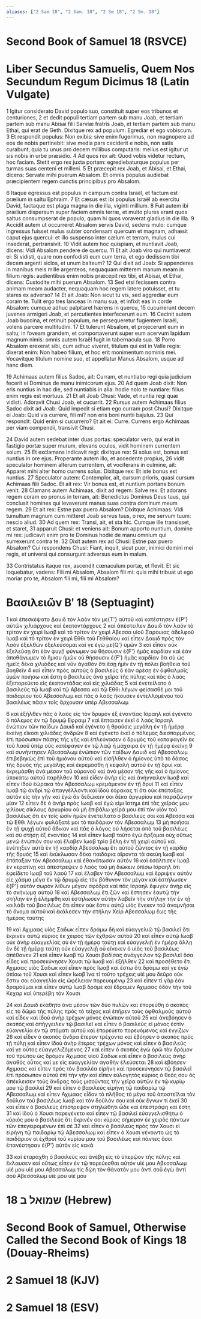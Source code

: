 ```yaml
---
aliases: ["2 Sam 18", "2 Sam. 18", "2 Sm 18", "2 Sm. 18"]
---
```



# Second Book of Samuel 18 (RSVCE)


# Liber Secundus Samuelis, Quem Nos Secundum Regum Dicimus 18 (Latin Vulgate)

1 Igitur considerato David populo suo, constituit super eos tribunos et centuriones,
2 et dedit populi tertiam partem sub manu Joab, et tertiam partem sub manu Abisai filii Sarviæ fratris Joab, et tertiam partem sub manu Ethai, qui erat de Geth. Dixitque rex ad populum: Egrediar et ego vobiscum.
3 Et respondit populus: Non exibis: sive enim fugerimus, non magnopere ad eos de nobis pertinebit: sive media pars ceciderit e nobis, non satis curabunt, quia tu unus pro decem millibus computaris: melius est igitur ut sis nobis in urbe præsidio.
4 Ad quos rex ait: Quod vobis videtur rectum, hoc faciam. Stetit ergo rex juxta portam: egrediebaturque populus per turmas suas centeni et milleni.
5 Et præcepit rex Joab, et Abisai, et Ethai, dicens: Servate mihi puerum Absalom. Et omnis populus audiebat præcipientem regem cunctis principibus pro Absalom.

6 Itaque egressus est populus in campum contra Israël, et factum est prælium in saltu Ephraim.
7 Et cæsus est ibi populus Israël ab exercitu David, factaque est plaga magna in die illa, viginti millium.
8 Fuit autem ibi prælium dispersum super faciem omnis terræ, et multo plures erant quos saltus consumpserat de populo, quam hi quos voraverat gladius in die illa.
9 Accidit autem ut occurreret Absalom servis David, sedens mulo: cumque ingressus fuisset mulus subter condensam quercum et magnam, adhæsit caput ejus quercui: et illo suspenso inter cælum et terram, mulus cui insederat, pertransivit.
10 Vidit autem hoc quispiam, et nuntiavit Joab, dicens: Vidi Absalom pendere de quercu.
11 Et ait Joab viro qui nuntiaverat ei: Si vidisti, quare non confodisti eum cum terra, et ego dedissem tibi decem argenti siclos, et unum balteum?
12 Qui dixit ad Joab: Si appenderes in manibus meis mille argenteos, nequaquam mitterem manum meam in filium regis: audientibus enim nobis præcepit rex tibi, et Abisai, et Ethai, dicens: Custodite mihi puerum Absalom.
13 Sed etsi fecissem contra animam meam audacter, nequaquam hoc regem latere potuisset, et tu stares ex adverso?
14 Et ait Joab: Non sicut tu vis, sed aggrediar eum coram te. Tulit ergo tres lanceas in manu sua, et infixit eas in corde Absalom: cumque adhuc palpitaret hærens in quercu,
15 cucurrerunt decem juvenes armigeri Joab, et percutientes interfecerunt eum.
16 Cecinit autem Joab buccina, et retinuit populum, ne persequeretur fugientem Israël, volens parcere multitudini.
17 Et tulerunt Absalom, et projecerunt eum in saltu, in foveam grandem, et comportaverunt super eum acervum lapidum magnum nimis: omnis autem Israël fugit in tabernacula sua.
18 Porro Absalom erexerat sibi, cum adhuc viveret, titulum qui est in Valle regis: dixerat enim: Non habeo filium, et hoc erit monimentum nominis mei. Vocavitque titulum nomine suo, et appellatur Manus Absalom, usque ad hanc diem.

19 Achimaas autem filius Sadoc, ait: Curram, et nuntiabo regi quia judicium fecerit ei Dominus de manu inimicorum ejus.
20 Ad quem Joab dixit: Non eris nuntius in hac die, sed nuntiabis in alia: hodie nolo te nuntiare: filius enim regis est mortuus.
21 Et ait Joab Chusi: Vade, et nuntia regi quæ vidisti. Adoravit Chusi Joab, et cucurrit.
22 Rursus autem Achimaas filius Sadoc dixit ad Joab: Quid impedit si etiam ego curram post Chusi? Dixitque ei Joab: Quid vis currere, fili mi? non eris boni nuntii bajulus.
23 Qui respondit: Quid enim si cucurrero? Et ait ei: Curre. Currens ergo Achimaas per viam compendii, transivit Chusi.

24 David autem sedebat inter duas portas: speculator vero, qui erat in fastigio portæ super murum, elevans oculos, vidit hominem currentem solum.
25 Et exclamans indicavit regi: dixitque rex: Si solus est, bonus est nuntius in ore ejus. Properante autem illo, et accedente propius,
26 vidit speculator hominem alterum currentem, et vociferans in culmine, ait: Apparet mihi alter homo currens solus. Dixitque rex: Et iste bonus est nuntius.
27 Speculator autem: Contemplor, ait, cursum prioris, quasi cursum Achimaas filii Sadoc. Et ait rex: Vir bonus est, et nuntium portans bonum venit.
28 Clamans autem Achimaas, dixit ad regem: Salve rex. Et adorans regem coram eo pronus in terram, ait: Benedictus Dominus Deus tuus, qui conclusit homines qui levaverunt manus suas contra dominum meum regem.
29 Et ait rex: Estne pax puero Absalom? Dixitque Achimaas: Vidi tumultum magnum cum mitteret Joab servus tuus, o rex, me servum tuum: nescio aliud.
30 Ad quem rex: Transi, ait, et sta hic. Cumque ille transisset, et staret,
31 apparuit Chusi: et veniens ait: Bonum apporto nuntium, domine mi rex: judicavit enim pro te Dominus hodie de manu omnium qui surrexerunt contra te.
32 Dixit autem rex ad Chusi: Estne pax puero Absalom? Cui respondens Chusi: Fiant, inquit, sicut puer, inimici domini mei regis, et universi qui consurgunt adversus eum in malum.

33 Contristatus itaque rex, ascendit cœnaculum portæ, et flevit. Et sic loquebatur, vadens: Fili mi Absalom, Absalom fili mi: quis mihi tribuat ut ego moriar pro te, Absalom fili mi, fili mi Absalom?


# Βασιλειῶν Βʹ 18 (Septuagint)

1 καὶ ἐπεσκέψατο Δαυιδ τὸν λαὸν τὸν με{T'} αὐτοῦ καὶ κατέστησεν ἐ{P'} αὐτῶν χιλιάρχους καὶ ἑκατοντάρχους
2 καὶ ἀπέστειλεν Δαυιδ τὸν λαόν τὸ τρίτον ἐν χειρὶ Ιωαβ καὶ τὸ τρίτον ἐν χειρὶ Αβεσσα υἱοῦ Σαρουιας ἀδελφοῦ Ιωαβ καὶ τὸ τρίτον ἐν χειρὶ Εθθι τοῦ Γεθθαίου καὶ εἶπεν Δαυιδ πρὸς τὸν λαόν ἐξελθὼν ἐξελεύσομαι καί γε ἐγὼ με{Q'} ὑμῶν
3 καὶ εἶπαν οὐκ ἐξελεύσῃ ὅτι ἐὰν φυγῇ φύγωμεν οὐ θήσουσιν ἐ{F'} ἡμᾶς καρδίαν καὶ ἐὰν ἀποθάνωμεν τὸ ἥμισυ ἡμῶν οὐ θήσουσιν ἐ{F'} ἡμᾶς καρδίαν ὅτι σὺ ὡς ἡμεῖς δέκα χιλιάδες καὶ νῦν ἀγαθὸν ὅτι ἔσῃ ἡμῖν ἐν τῇ πόλει βοήθεια τοῦ βοηθεῖν
4 καὶ εἶπεν πρὸς αὐτοὺς ὁ βασιλεύς ὃ ἐὰν ἀρέσῃ ἐν ὀφθαλμοῖς ὑμῶν ποιήσω καὶ ἔστη ὁ βασιλεὺς ἀνὰ χεῖρα τῆς πύλης καὶ πᾶς ὁ λαὸς ἐξεπορεύετο εἰς ἑκατοντάδας καὶ εἰς χιλιάδας
5 καὶ ἐνετείλατο ὁ βασιλεὺς τῷ Ιωαβ καὶ τῷ Αβεσσα καὶ τῷ Εθθι λέγων φείσασθέ μοι τοῦ παιδαρίου τοῦ Αβεσσαλωμ καὶ πᾶς ὁ λαὸς ἤκουσεν ἐντελλομένου τοῦ βασιλέως πᾶσιν τοῖς ἄρχουσιν ὑπὲρ Αβεσσαλωμ

6 καὶ ἐξῆλθεν πᾶς ὁ λαὸς εἰς τὸν δρυμὸν ἐξ ἐναντίας Ισραηλ καὶ ἐγένετο ὁ πόλεμος ἐν τῷ δρυμῷ Εφραιμ
7 καὶ ἔπταισεν ἐκεῖ ὁ λαὸς Ισραηλ ἐνώπιον τῶν παίδων Δαυιδ καὶ ἐγένετο ἡ θραῦσις μεγάλη ἐν τῇ ἡμέρᾳ ἐκείνῃ εἴκοσι χιλιάδες ἀνδρῶν
8 καὶ ἐγένετο ἐκεῖ ὁ πόλεμος διεσπαρμένος ἐπὶ πρόσωπον πάσης τῆς γῆς καὶ ἐπλεόνασεν ὁ δρυμὸς τοῦ καταφαγεῖν ἐκ τοῦ λαοῦ ὑπὲρ οὓς κατέφαγεν ἐν τῷ λαῷ ἡ μάχαιρα ἐν τῇ ἡμέρᾳ ἐκείνῃ
9 καὶ συνήντησεν Αβεσσαλωμ ἐνώπιον τῶν παίδων Δαυιδ καὶ Αβεσσαλωμ ἐπιβεβηκὼς ἐπὶ τοῦ ἡμιόνου αὐτοῦ καὶ εἰσῆλθεν ὁ ἡμίονος ὑπὸ τὸ δάσος τῆς δρυὸς τῆς μεγάλης καὶ ἐκρεμάσθη ἡ κεφαλὴ αὐτοῦ ἐν τῇ δρυί καὶ ἐκρεμάσθη ἀνὰ μέσον τοῦ οὐρανοῦ καὶ ἀνὰ μέσον τῆς γῆς καὶ ὁ ἡμίονος ὑποκάτω αὐτοῦ παρῆλθεν
10 καὶ εἶδεν ἀνὴρ εἷς καὶ ἀνήγγειλεν Ιωαβ καὶ εἶπεν ἰδοὺ ἑώρακα τὸν Αβεσσαλωμ κρεμάμενον ἐν τῇ δρυί
11 καὶ εἶπεν Ιωαβ τῷ ἀνδρὶ τῷ ἀπαγγέλλοντι καὶ ἰδοὺ ἑόρακας τί ὅτι οὐκ ἐπάταξας αὐτὸν εἰς τὴν γῆν καὶ ἐγὼ ἂν δεδώκειν σοι δέκα ἀργυρίου καὶ παραζώνην μίαν
12 εἶπεν δὲ ὁ ἀνὴρ πρὸς Ιωαβ καὶ ἐγώ εἰμι ἵστημι ἐπὶ τὰς χεῖράς μου χιλίους σίκλους ἀργυρίου οὐ μὴ ἐπιβάλω χεῖρά μου ἐπὶ τὸν υἱὸν τοῦ βασιλέως ὅτι ἐν τοῖς ὠσὶν ἡμῶν ἐνετείλατο ὁ βασιλεὺς σοὶ καὶ Αβεσσα καὶ τῷ Εθθι λέγων φυλάξατέ μοι τὸ παιδάριον τὸν Αβεσσαλωμ
13 μὴ ποιῆσαι ἐν τῇ ψυχῇ αὐτοῦ ἄδικον καὶ πᾶς ὁ λόγος οὐ λήσεται ἀπὸ τοῦ βασιλέως καὶ σὺ στήσῃ ἐξ ἐναντίας
14 καὶ εἶπεν Ιωαβ τοῦτο ἐγὼ ἄρξομαι οὐχ οὕτως μενῶ ἐνώπιόν σου καὶ ἔλαβεν Ιωαβ τρία βέλη ἐν τῇ χειρὶ αὐτοῦ καὶ ἐνέπηξεν αὐτὰ ἐν τῇ καρδίᾳ Αβεσσαλωμ ἔτι αὐτοῦ ζῶντος ἐν τῇ καρδίᾳ τῆς δρυὸς
15 καὶ ἐκύκλωσαν δέκα παιδάρια αἴροντα τὰ σκεύη Ιωαβ καὶ ἐπάταξαν τὸν Αβεσσαλωμ καὶ ἐθανάτωσαν αὐτόν
16 καὶ ἐσάλπισεν Ιωαβ ἐν κερατίνῃ καὶ ἀπέστρεψεν ὁ λαὸς τοῦ μὴ διώκειν ὀπίσω Ισραηλ ὅτι ἐφείδετο Ιωαβ τοῦ λαοῦ
17 καὶ ἔλαβεν τὸν Αβεσσαλωμ καὶ ἔρριψεν αὐτὸν εἰς χάσμα μέγα ἐν τῷ δρυμῷ εἰς τὸν βόθυνον τὸν μέγαν καὶ ἐστήλωσεν ἐ{P'} αὐτὸν σωρὸν λίθων μέγαν σφόδρα καὶ πᾶς Ισραηλ ἔφυγεν ἀνὴρ εἰς τὸ σκήνωμα αὐτοῦ
18 καὶ Αβεσσαλωμ ἔτι ζῶν καὶ ἔστησεν ἑαυτῷ τὴν στήλην ἐν ᾗ ἐλήμφθη καὶ ἐστήλωσεν αὐτὴν λαβεῖν τὴν στήλην τὴν ἐν τῇ κοιλάδι τοῦ βασιλέως ὅτι εἶπεν οὐκ ἔστιν αὐτῷ υἱὸς ἕνεκεν τοῦ ἀναμνῆσαι τὸ ὄνομα αὐτοῦ καὶ ἐκάλεσεν τὴν στήλην Χεὶρ Αβεσσαλωμ ἕως τῆς ἡμέρας ταύτης

19 καὶ Αχιμαας υἱὸς Σαδωκ εἶπεν δράμω δὴ καὶ εὐαγγελιῶ τῷ βασιλεῖ ὅτι ἔκρινεν αὐτῷ κύριος ἐκ χειρὸς τῶν ἐχθρῶν αὐτοῦ
20 καὶ εἶπεν αὐτῷ Ιωαβ οὐκ ἀνὴρ εὐαγγελίας σὺ ἐν τῇ ἡμέρᾳ ταύτῃ καὶ εὐαγγελιῇ ἐν ἡμέρᾳ ἄλλῃ ἐν δὲ τῇ ἡμέρᾳ ταύτῃ οὐκ εὐαγγελιῇ οὗ εἵνεκεν ὁ υἱὸς τοῦ βασιλέως ἀπέθανεν
21 καὶ εἶπεν Ιωαβ τῷ Χουσι βαδίσας ἀνάγγειλον τῷ βασιλεῖ ὅσα εἶδες καὶ προσεκύνησεν Χουσι τῷ Ιωαβ καὶ ἐξῆλθεν
22 καὶ προσέθετο ἔτι Αχιμαας υἱὸς Σαδωκ καὶ εἶπεν πρὸς Ιωαβ καὶ ἔστω ὅτι δράμω καί γε ἐγὼ ὀπίσω τοῦ Χουσι καὶ εἶπεν Ιωαβ ἵνα τί τοῦτο τρέχεις υἱέ μου δεῦρο οὐκ ἔστιν σοι εὐαγγελία εἰς ὠφέλειαν πορευομένῳ
23 καὶ εἶπεν τί γὰρ ἐὰν δραμοῦμαι καὶ εἶπεν αὐτῷ Ιωαβ δράμε καὶ ἔδραμεν Αχιμαας ὁδὸν τὴν τοῦ Κεχαρ καὶ ὑπερέβη τὸν Χουσι

24 καὶ Δαυιδ ἐκάθητο ἀνὰ μέσον τῶν δύο πυλῶν καὶ ἐπορεύθη ὁ σκοπὸς εἰς τὸ δῶμα τῆς πύλης πρὸς τὸ τεῖχος καὶ ἐπῆρεν τοὺς ὀφθαλμοὺς αὐτοῦ καὶ εἶδεν καὶ ἰδοὺ ἀνὴρ τρέχων μόνος ἐνώπιον αὐτοῦ
25 καὶ ἀνεβόησεν ὁ σκοπὸς καὶ ἀπήγγειλεν τῷ βασιλεῖ καὶ εἶπεν ὁ βασιλεύς εἰ μόνος ἐστίν εὐαγγελία ἐν τῷ στόματι αὐτοῦ καὶ ἐπορεύετο πορευόμενος καὶ ἐγγίζων
26 καὶ εἶδεν ὁ σκοπὸς ἄνδρα ἕτερον τρέχοντα καὶ ἐβόησεν ὁ σκοπὸς πρὸς τῇ πύλῃ καὶ εἶπεν ἰδοὺ ἀνὴρ ἕτερος τρέχων μόνος καὶ εἶπεν ὁ βασιλεύς καί γε οὗτος εὐαγγελιζόμενος
27 καὶ εἶπεν ὁ σκοπός ἐγὼ ὁρῶ τὸν δρόμον τοῦ πρώτου ὡς δρόμον Αχιμαας υἱοῦ Σαδωκ καὶ εἶπεν ὁ βασιλεύς ἀνὴρ ἀγαθὸς οὗτος καί γε εἰς εὐαγγελίαν ἀγαθὴν ἐλεύσεται
28 καὶ ἐβόησεν Αχιμαας καὶ εἶπεν πρὸς τὸν βασιλέα εἰρήνη καὶ προσεκύνησεν τῷ βασιλεῖ ἐπὶ πρόσωπον αὐτοῦ ἐπὶ τὴν γῆν καὶ εἶπεν εὐλογητὸς κύριος ὁ θεός σου ὃς ἀπέκλεισεν τοὺς ἄνδρας τοὺς μισοῦντας τὴν χεῖρα αὐτῶν ἐν τῷ κυρίῳ μου τῷ βασιλεῖ
29 καὶ εἶπεν ὁ βασιλεύς εἰρήνη τῷ παιδαρίῳ τῷ Αβεσσαλωμ καὶ εἶπεν Αχιμαας εἶδον τὸ πλῆθος τὸ μέγα τοῦ ἀποστεῖλαι τὸν δοῦλον τοῦ βασιλέως Ιωαβ καὶ τὸν δοῦλόν σου καὶ οὐκ ἔγνων τί ἐκεῖ
30 καὶ εἶπεν ὁ βασιλεύς ἐπίστρεψον στηλώθητι ὧδε καὶ ἐπεστράφη καὶ ἔστη
31 καὶ ἰδοὺ ὁ Χουσι παρεγένετο καὶ εἶπεν τῷ βασιλεῖ εὐαγγελισθήτω ὁ κύριός μου ὁ βασιλεύς ὅτι ἔκρινέν σοι κύριος σήμερον ἐκ χειρὸς πάντων τῶν ἐπεγειρομένων ἐπὶ σέ
32 καὶ εἶπεν ὁ βασιλεὺς πρὸς τὸν Χουσι εἰ εἰρήνη τῷ παιδαρίῳ τῷ Αβεσσαλωμ καὶ εἶπεν ὁ Χουσι γένοιντο ὡς τὸ παιδάριον οἱ ἐχθροὶ τοῦ κυρίου μου τοῦ βασιλέως καὶ πάντες ὅσοι ἐπανέστησαν ἐ{P'} αὐτὸν εἰς κακά

33 καὶ ἐταράχθη ὁ βασιλεὺς καὶ ἀνέβη εἰς τὸ ὑπερῷον τῆς πύλης καὶ ἔκλαυσεν καὶ οὕτως εἶπεν ἐν τῷ πορεύεσθαι αὐτόν υἱέ μου Αβεσσαλωμ υἱέ μου υἱέ μου Αβεσσαλωμ τίς δῴη τὸν θάνατόν μου ἀντὶ σοῦ ἐγὼ ἀντὶ σοῦ Αβεσσαλωμ υἱέ μου υἱέ μου


# 18 שמואל ב (Hebrew)


# Second Book of Samuel, Otherwise Called the Second Book of Kings 18 (Douay-Rheims)


# 2 Samuel 18 (KJV)


# 2 Samuel 18 (ESV)

